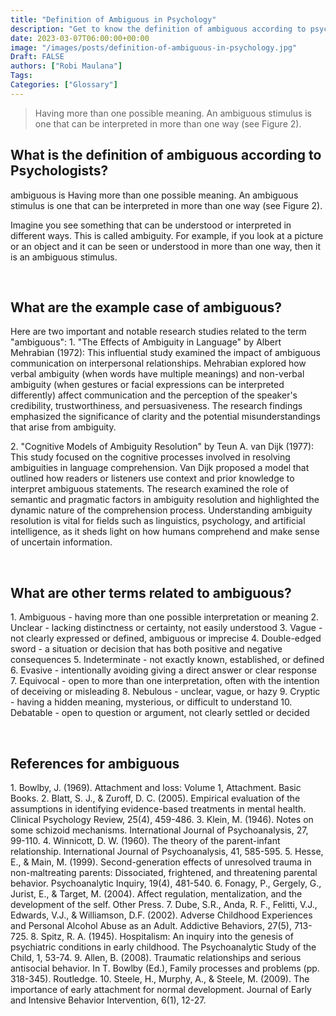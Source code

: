```yaml
---
title: "Definition of Ambiguous in Psychology"
description: "Get to know the definition of ambiguous according to psychologists."
date: 2023-03-07T06:00:00+00:00
image: "/images/posts/definition-of-ambiguous-in-psychology.jpg"
Draft: FALSE
authors: ["Robi Maulana"]
Tags: 
Categories: ["Glossary"]
---
```






> Having more than one possible meaning. An ambiguous stimulus is one that can be interpreted in more than one way (see Figure 2).

## What is the definition of ambiguous according to Psychologists?

ambiguous is Having more than one possible meaning. An ambiguous stimulus is one that can be interpreted in more than one way (see Figure 2).

Imagine you see something that can be understood or interpreted in different ways. This is called ambiguity. For example, if you look at a picture or an object and it can be seen or understood in more than one way, then it is an ambiguous stimulus.

 

## What are the example case of ambiguous?

Here are two important and notable research studies related to the term "ambiguous": 1. "The Effects of Ambiguity in Language" by Albert Mehrabian (1972): This influential study examined the impact of ambiguous communication on interpersonal relationships. Mehrabian explored how verbal ambiguity (when words have multiple meanings) and non-verbal ambiguity (when gestures or facial expressions can be interpreted differently) affect communication and the perception of the speaker's credibility, trustworthiness, and persuasiveness. The research findings emphasized the significance of clarity and the potential misunderstandings that arise from ambiguity.

2\. "Cognitive Models of Ambiguity Resolution" by Teun A. van Dijk (1977): This study focused on the cognitive processes involved in resolving ambiguities in language comprehension. Van Dijk proposed a model that outlined how readers or listeners use context and prior knowledge to interpret ambiguous statements. The research examined the role of semantic and pragmatic factors in ambiguity resolution and highlighted the dynamic nature of the comprehension process. Understanding ambiguity resolution is vital for fields such as linguistics, psychology, and artificial intelligence, as it sheds light on how humans comprehend and make sense of uncertain information.

 

## What are other terms related to ambiguous?

1\. Ambiguous - having more than one possible interpretation or meaning 2. Unclear - lacking distinctness or certainty, not easily understood 3. Vague - not clearly expressed or defined, ambiguous or imprecise 4. Double-edged sword - a situation or decision that has both positive and negative consequences 5. Indeterminate - not exactly known, established, or defined 6. Evasive - intentionally avoiding giving a direct answer or clear response 7. Equivocal - open to more than one interpretation, often with the intention of deceiving or misleading 8. Nebulous - unclear, vague, or hazy 9. Cryptic - having a hidden meaning, mysterious, or difficult to understand 10. Debatable - open to question or argument, not clearly settled or decided

 

## References for ambiguous

1\. Bowlby, J. (1969). Attachment and loss: Volume 1, Attachment. Basic Books. 2. Blatt, S. J., & Zuroff, D. C. (2005). Empirical evaluation of the assumptions in identifying evidence-based treatments in mental health. Clinical Psychology Review, 25(4), 459-486. 3. Klein, M. (1946). Notes on some schizoid mechanisms. International Journal of Psychoanalysis, 27, 99-110. 4. Winnicott, D. W. (1960). The theory of the parent-infant relationship. International Journal of Psychoanalysis, 41, 585-595. 5. Hesse, E., & Main, M. (1999). Second-generation effects of unresolved trauma in non-maltreating parents: Dissociated, frightened, and threatening parental behavior. Psychoanalytic Inquiry, 19(4), 481-540. 6. Fonagy, P., Gergely, G., Jurist, E., & Target, M. (2004). Affect regulation, mentalization, and the development of the self. Other Press. 7. Dube, S.R., Anda, R. F., Felitti, V.J., Edwards, V.J., & Williamson, D.F. (2002). Adverse Childhood Experiences and Personal Alcohol Abuse as an Adult. Addictive Behaviors, 27(5), 713-725. 8. Spitz, R. A. (1945). Hospitalism: An inquiry into the genesis of psychiatric conditions in early childhood. The Psychoanalytic Study of the Child, 1, 53-74. 9. Allen, B. (2008). Traumatic relationships and serious antisocial behavior. In T. Bowlby (Ed.), Family processes and problems (pp. 318-345). Routledge. 10. Steele, H., Murphy, A., & Steele, M. (2009). The importance of early attachment for normal development. Journal of Early and Intensive Behavior Intervention, 6(1), 12-27.
